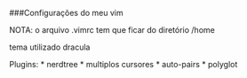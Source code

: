 ###Configurações do meu vim 

NOTA: o arquivo .vimrc tem que ficar do diretório /home

tema utilizado dracula 

Plugins:
	* nerdtree
	* multiplos cursores
	* auto-pairs
	* polyglot
